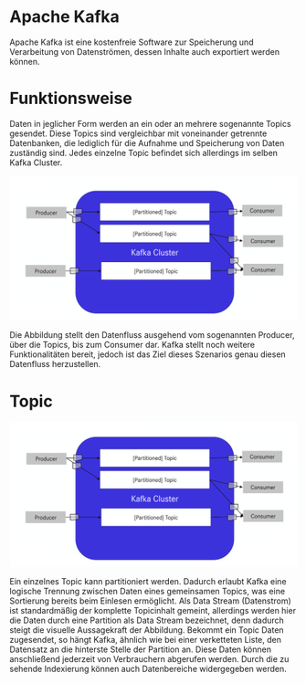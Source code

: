 # Apache Kafka

Apache Kafka ist eine kostenfreie Software zur Speicherung und Verarbeitung von Datenströmen, dessen Inhalte auch exportiert werden können.

# Funktionsweise

Daten in jeglicher Form werden an ein oder an mehrere sogenannte Topics gesendet. Diese Topics sind vergleichbar mit voneinander getrennte Datenbanken, die lediglich für die Aufnahme und Speicherung von Daten zuständig sind. Jedes einzelne Topic befindet sich allerdings im selben Kafka Cluster.

![Apache Kafka simple Architektur[1]](./assets/kafka-arch.PNG)

Die Abbildung stellt den Datenfluss ausgehend vom sogenannten Producer, über die Topics, bis zum Consumer dar.
Kafka stellt noch weitere Funktionalitäten bereit, jedoch ist das Ziel dieses Szenarios genau diesen Datenfluss herzustellen.

# Topic

![Apache Kafka Topic](./assets/kafka-arch.PNG)

Ein einzelnes Topic kann partitioniert werden. Dadurch erlaubt Kafka eine logische Trennung zwischen Daten eines gemeinsamen Topics, was eine Sortierung bereits beim Einlesen ermöglicht.
Als Data Stream (Datenstrom) ist standardmäßig der komplette Topicinhalt gemeint, allerdings werden hier die Daten durch eine Partition als Data Stream bezeichnet, denn dadurch steigt die visuelle Aussagekraft der Abbildung.
Bekommt ein Topic Daten zugesendet, so hängt Kafka, ähnlich wie bei einer verketteten Liste, den Datensatz an die hinterste Stelle der Partition an. Diese Daten können anschließend jederzeit von Verbrauchern abgerufen werden.
Durch die zu sehende Indexierung können auch Datenbereiche widergegeben werden.
